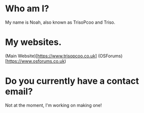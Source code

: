 # Who am I?
My name is Noah, also known as TrisoPcoo and Triso. 
# My websites.
(Main Website)[https://www.trisopcoo.co.uk]
(OSForums)[https://www.osforums.co.uk)
# Do you currently have a contact email?
Not at the moment, I'm working on making one!
